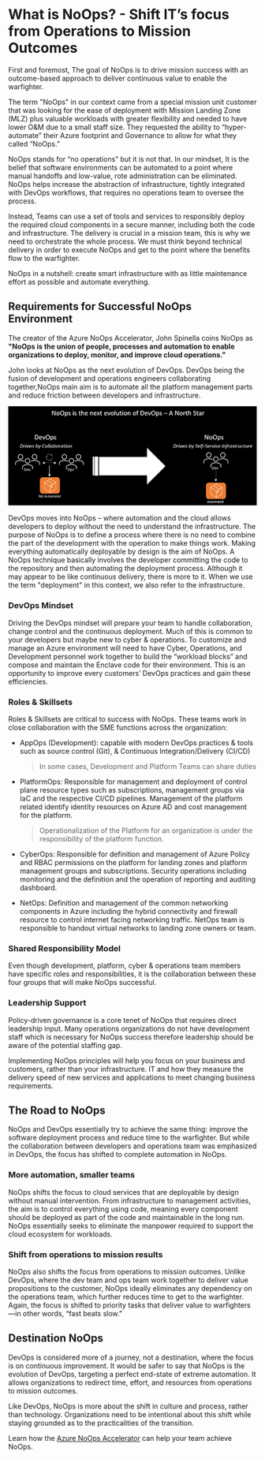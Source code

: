 # What is NoOps? - Shift IT’s focus from Operations to Mission Outcomes

First and foremost, The goal of NoOps is to drive mission success with an outcome-based approach to deliver continuous value to enable the warfighter.

The term "NoOps" in our context came from a special mission unit customer that was looking for the ease of deployment with Mission Landing Zone (MLZ) plus valuable workloads with greater flexibility and needed to have lower O&M due to a small staff size. They requested the ability to “hyper-automate” their Azure footprint and Governance to allow for what they called “NoOps.”

NoOps stands for “no operations” but it is not that. In our mindset, It is the belief that software environments can be automated to a point where manual handoffs and low-value, rote administration can be eliminated. NoOps helps increase the abstraction of infrastructure, tightly integrated with DevOps workflows, that requires no operations team to oversee the process.

Instead, Teams can use a set of tools and services to responsibly deploy the required cloud components in a secure manner, including both the code and infrastructure. The delivery is crucial in a mission team, this is why we need to orchestrate the whole process. We must think beyond technical delivery in order to execute NoOps and get to the point where the benefits flow to the warfighter.

NoOps in a nutshell: create smart infrastructure with as little maintenance effort as possible and automate everything.

## Requirements for Successful NoOps Environment

The creator of the Azure NoOps Accelerator, John Spinella coins NoOps as **"NoOps is the union of people, processes and automation to enable organizations to deploy, monitor, and improve cloud operations."**

John looks at NoOps as the next evolution of DevOps. DevOps being the fusion of development and operations engineers collaborating together,NoOps main aim is to automate all the platform management parts and reduce friction between developers and infrastructure.

![DevOps-NoOps](./media/devops-noops.png)

DevOps moves into NoOps – where automation and the cloud allows developers to deploy without the need to understand the infrastructure. The purpose of NoOps is to define a process where there is no need to combine the part of the development with the operation to make things work. Making everything automatically deployable by design is the aim of NoOps. A NoOps technique basically involves the developer committing the code to the repository and then automating the deployment process. Although it may appear to be like continuous delivery, there is more to it. When we use the term "deployment" in this context, we also refer to the infrastructure.

### DevOps Mindset

Driving the DevOps mindset will prepare your team to handle collaboration, change control and the continuous deployment. Much of this is common to your developers but maybe new to cyber & operations. To customize and manage an Azure environment will need to have Cyber, Operations, and Development personnel work together to build the “workload blocks” and compose and maintain the Enclave code for their environment. This is an opportunity to improve every customers’ DevOps practices and gain these efficiencies.

### Roles & Skillsets

Roles & Skillsets are critical to success with NoOps. These teams work in close collaboration with the SME functions across the organization:

- AppOps (Development): capable with modern DevOps practices & tools such as source control (Git), & Continuous Integration/Delivery (CI/CD)

    > In some cases, Development and Platform Teams can share duties

- PlatformOps: Responsible for management and deployment of control plane resource types such as subscriptions, management groups via IaC and the respective CI/CD pipelines. Management of the platform related identify identity resources on Azure AD and cost management for the platform.

     > Operationalization of the Platform for an organization is under the responsibility of the platform function.

- CyberOps: Responsible for definition and management of Azure Policy and RBAC permissions on the platform for landing zones and platform management groups and subscriptions. Security operations including monitoring and the definition and the operation of reporting and auditing dashboard.

- NetOps: Definition and management of the common networking components in Azure including the hybrid connectivity and firewall resource to control internet facing networking traffic. NetOps team is responsible to handout virtual networks to landing zone owners or team.

### Shared Responsibility Model

Even though development, platform, cyber & operations team members have specific roles and responsibilities, it is the collaboration between these four groups that will make NoOps successful.

### Leadership Support

Policy-driven governance is a core tenet of NoOps that requires direct leadership input. Many operations organizations do not have development staff which is necessary for NoOps success therefore leadership should be aware of the potential staffing gap.

Implementing NoOps principles will help you focus on your business and customers, rather than your infrastructure. IT and how they measure the delivery speed of new services and applications to meet changing business requirements.

## The Road to NoOps

NoOps and DevOps essentially try to achieve the same thing: improve the software deployment process and reduce time to the warfighter. But while the collaboration between developers and operations team was emphasized in DevOps, the focus has shifted to complete automation in NoOps.

### More automation, smaller teams

NoOps shifts the focus to cloud services that are deployable by design without manual intervention. From infrastructure to management activities, the aim is to control everything using code, meaning every component should be deployed as part of the code and maintainable in the long run. NoOps essentially seeks to eliminate the manpower required to support the cloud ecosystem for workloads.

### Shift from operations to mission results

NoOps also shifts the focus from operations to mission outcomes. Unlike DevOps, where the dev team and ops team work together to deliver value propositions to the customer, NoOps ideally eliminates any dependency on the operations team, which further reduces time to get to the warfighter. Again, the focus is shifted to priority tasks that deliver value to warfighters—in other words, “fast beats slow.”

## Destination NoOps

DevOps is considered more of a journey, not a destination, where the focus is on continuous improvement. It would be safer to say that NoOps is the evolution of DevOps, targeting a perfect end-state of extreme automation. It allows organizations to redirect time, effort, and resources from operations to mission outcomes.

Like DevOps, NoOps is more about the shift in culture and process, rather than technology. Organizations need to be intentional about this shift while staying grounded as to the practicalities of the transition.

Learn how the [Azure NoOps Accelerator](blank.md) can help your team achieve NoOps.
